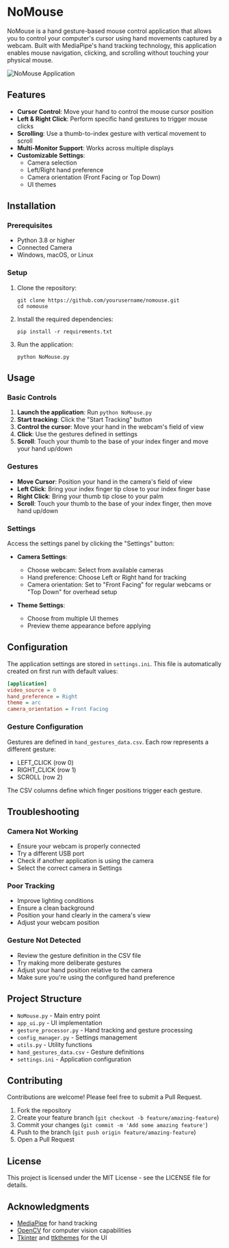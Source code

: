 # NoMouse

NoMouse is a hand gesture-based mouse control application that allows you to control your computer's cursor using hand movements captured by a webcam. Built with MediaPipe's hand tracking technology, this application enables mouse navigation, clicking, and scrolling without touching your physical mouse.

![NoMouse Application](screenshot.png)

## Features

- **Cursor Control**: Move your hand to control the mouse cursor position
- **Left & Right Click**: Perform specific hand gestures to trigger mouse clicks
- **Scrolling**: Use a thumb-to-index gesture with vertical movement to scroll
- **Multi-Monitor Support**: Works across multiple displays
- **Customizable Settings**:
  - Camera selection
  - Left/Right hand preference
  - Camera orientation (Front Facing or Top Down)
  - UI themes

## Installation

### Prerequisites

- Python 3.8 or higher
- Connected Camera
- Windows, macOS, or Linux

### Setup

1. Clone the repository:
   ```
   git clone https://github.com/yourusername/nomouse.git
   cd nomouse
   ```

2. Install the required dependencies:
   ```
   pip install -r requirements.txt
   ```

3. Run the application:
   ```
   python NoMouse.py
   ```

## Usage

### Basic Controls

1. **Launch the application**: Run `python NoMouse.py`
2. **Start tracking**: Click the "Start Tracking" button
3. **Control the cursor**: Move your hand in the webcam's field of view
4. **Click**: Use the gestures defined in settings
5. **Scroll**: Touch your thumb to the base of your index finger and move your hand up/down

### Gestures

- **Move Cursor**: Position your hand in the camera's field of view
- **Left Click**: Bring your index finger tip close to your index finger base
- **Right Click**: Bring your thumb tip close to your palm
- **Scroll**: Touch your thumb to the base of your index finger, then move hand up/down

### Settings

Access the settings panel by clicking the "Settings" button:

- **Camera Settings**:
  - Choose webcam: Select from available cameras
  - Hand preference: Choose Left or Right hand for tracking
  - Camera orientation: Set to "Front Facing" for regular webcams or "Top Down" for overhead setup

- **Theme Settings**:
  - Choose from multiple UI themes
  - Preview theme appearance before applying

## Configuration

The application settings are stored in `settings.ini`. This file is automatically created on first run with default values:

```ini
[application]
video_source = 0
hand_preference = Right
theme = arc
camera_orientation = Front Facing
```

### Gesture Configuration

Gestures are defined in `hand_gestures_data.csv`. Each row represents a different gesture:

- LEFT_CLICK (row 0)
- RIGHT_CLICK (row 1)
- SCROLL (row 2)

The CSV columns define which finger positions trigger each gesture.

## Troubleshooting

### Camera Not Working

- Ensure your webcam is properly connected
- Try a different USB port
- Check if another application is using the camera
- Select the correct camera in Settings

### Poor Tracking

- Improve lighting conditions
- Ensure a clean background
- Position your hand clearly in the camera's view
- Adjust your webcam position

### Gesture Not Detected

- Review the gesture definition in the CSV file
- Try making more deliberate gestures
- Adjust your hand position relative to the camera
- Make sure you're using the configured hand preference

## Project Structure

- `NoMouse.py` - Main entry point
- `app_ui.py` - UI implementation
- `gesture_processor.py` - Hand tracking and gesture processing
- `config_manager.py` - Settings management
- `utils.py` - Utility functions
- `hand_gestures_data.csv` - Gesture definitions
- `settings.ini` - Application configuration

## Contributing

Contributions are welcome! Please feel free to submit a Pull Request.

1. Fork the repository
2. Create your feature branch (`git checkout -b feature/amazing-feature`)
3. Commit your changes (`git commit -m 'Add some amazing feature'`)
4. Push to the branch (`git push origin feature/amazing-feature`)
5. Open a Pull Request

## License

This project is licensed under the MIT License - see the LICENSE file for details.

## Acknowledgments

- [MediaPipe](https://mediapipe.dev/) for hand tracking
- [OpenCV](https://opencv.org/) for computer vision capabilities
- [Tkinter](https://docs.python.org/3/library/tkinter.html) and [ttkthemes](https://ttkthemes.readthedocs.io/) for the UI
